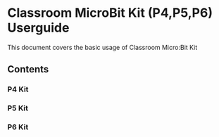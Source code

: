 # Classroom MicroBit Kit (P4,P5,P6) Userguide
This document covers the basic usage of Classroom Micro:Bit Kit

## Contents
### P4 Kit

### P5 Kit

### P6 Kit
